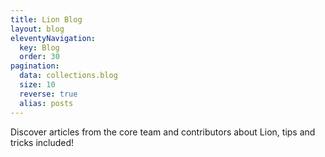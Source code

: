 ```yaml
---
title: Lion Blog
layout: blog
eleventyNavigation:
  key: Blog
  order: 30
pagination:
  data: collections.blog
  size: 10
  reverse: true
  alias: posts
---
```


Discover articles from the core team and contributors about Lion, tips and tricks included!

